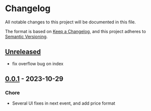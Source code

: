 # Changelog

All notable changes to this project will be documented in this file.

The format is based on [Keep a Changelog](https://keepachangelog.com/en/1.0.0/),
and this project adheres to [Semantic Versioning](https://semver.org/spec/v2.0.0.html).

## [Unreleased]

- fix overflow bug on index

## [0.0.1] - 2023-10-29

### Chore

- Several UI fixes in next event, and add price format

[unreleased]: https://github.com/rendalomaq/rendalomaq_suppliers/compare/0.0.1...HEAD
[0.0.1]: https://github.com/rendalomaq/rendalomaq_suppliers/releases/tag/0.0.1